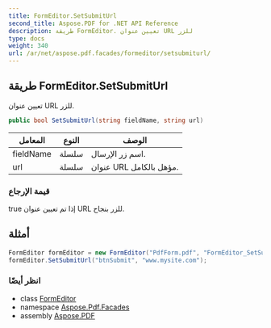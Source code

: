 ```yaml
---
title: FormEditor.SetSubmitUrl
second_title: Aspose.PDF for .NET API Reference
description: طريقة FormEditor. تعيين عنوان URL للزر
type: docs
weight: 340
url: /ar/net/aspose.pdf.facades/formeditor/setsubmiturl/
---
```

## طريقة FormEditor.SetSubmitUrl

تعيين عنوان URL للزر.

```csharp
public bool SetSubmitUrl(string fieldName, string url)
```

| المعامل | النوع | الوصف |
| --- | --- | --- |
| fieldName | سلسلة | اسم زر الإرسال. |
| url | سلسلة | عنوان URL مؤهل بالكامل. |

### قيمة الإرجاع

true إذا تم تعيين عنوان URL للزر بنجاح.

## أمثلة

```csharp
FormEditor formEditor = new FormEditor("PdfForm.pdf", "FormEditor_SetSubmitUrl.pdf");
formEditor.SetSubmitUrl("btnSubmit", "www.mysite.com");
```

### انظر أيضًا

* class [FormEditor](../)
* namespace [Aspose.Pdf.Facades](../../../aspose.pdf.facades/)
* assembly [Aspose.PDF](../../../)